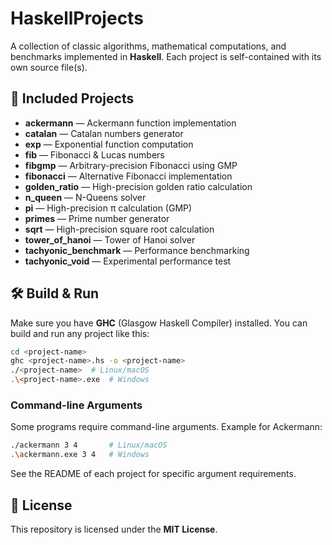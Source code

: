 # HaskellProjects

A collection of classic algorithms, mathematical computations, and benchmarks implemented in **Haskell**.
Each project is self-contained with its own source file(s).

## 📂 Included Projects

* **ackermann** — Ackermann function implementation
* **catalan** — Catalan numbers generator
* **exp** — Exponential function computation
* **fib** — Fibonacci & Lucas numbers
* **fibgmp** — Arbitrary-precision Fibonacci using GMP
* **fibonacci** — Alternative Fibonacci implementation
* **golden_ratio** — High-precision golden ratio calculation
* **n_queen** — N-Queens solver
* **pi** — High-precision π calculation (GMP)
* **primes** — Prime number generator
* **sqrt** — High-precision square root calculation
* **tower_of_hanoi** — Tower of Hanoi solver
* **tachyonic_benchmark** — Performance benchmarking
* **tachyonic_void** — Experimental performance test

## 🛠 Build & Run

Make sure you have **GHC** (Glasgow Haskell Compiler) installed.
You can build and run any project like this:

```bash
cd <project-name>
ghc <project-name>.hs -o <project-name>
./<project-name>  # Linux/macOS
.\<project-name>.exe  # Windows
```

### Command-line Arguments

Some programs require command-line arguments. Example for Ackermann:

```bash
./ackermann 3 4       # Linux/macOS
.\ackermann.exe 3 4   # Windows
```

See the README of each project for specific argument requirements.

## 📜 License

This repository is licensed under the **MIT License**.

